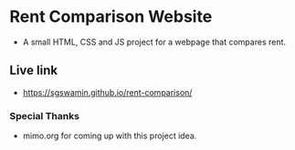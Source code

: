 # Rent Comparison Website

* A small HTML, CSS and JS project for a webpage that compares rent.

## Live link

* https://sgswamin.github.io/rent-comparison/

### Special Thanks

* mimo.org for coming up with this project idea.